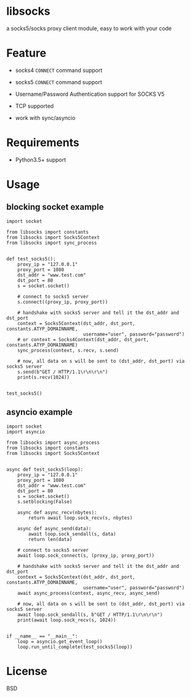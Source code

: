 # libsocks

a socks5/socks proxy client module, easy to work with your code

# Feature

* socks4 `CONNECT` command support

* socks5 `CONNECT` command support

* Username/Password Authentication support for SOCKS V5

* TCP supported

* work with sync/asyncio

# Requirements

* Python3.5+ support

# Usage

## blocking socket example

```
import socket

from libsocks import constants
from libsocks import Socks5Context
from libsocks import sync_process


def test_socks5():
    proxy_ip = "127.0.0.1"
    proxy_port = 1080
    dst_addr = "www.test.com"
    dst_port = 80
    s = socket.socket()

    # connect to socks5 server
    s.connect((proxy_ip, proxy_port))

    # handshake with socks5 server and tell it the dst_addr and dst_port
    context = Socks5Context(dst_addr, dst_port, constants.ATYP_DOMAINNAME,
                            username="user", password="password")
    # or context = Socks4Context(dst_addr, dst_port, constants.ATYP_DOMAINNAME)
    sync_process(context, s.recv, s.send)

    # now, all data on s will be sent to (dst_addr, dst_port) via socks5 server
    s.send(b"GET / HTTP/1.1\r\n\r\n")
    print(s.recv(1024))


test_socks5()
```

## asyncio example

```
import socket
import asyncio

from libsocks import async_process
from libsocks import constants
from libsocks import Socks5Context


async def test_socks5(loop):
    proxy_ip = "127.0.0.1"
    proxy_port = 1080
    dst_addr = "www.test.com"
    dst_port = 80
    s = socket.socket()
    s.setblocking(False)

    async def async_recv(nbytes):
        return await loop.sock_recv(s, nbytes)

    async def async_send(data):
        await loop.sock_sendall(s, data)
        return len(data)

    # connect to socks5 server
    await loop.sock_connect(s, (proxy_ip, proxy_port))

    # handshake with socks5 server and tell it the dst_addr and dst_port
    context = Socks5Context(dst_addr, dst_port, constants.ATYP_DOMAINNAME,
                            username="user", password="password")
    await async_process(context, async_recv, async_send)

    # now, all data on s will be sent to (dst_addr, dst_port) via socks5 server
    await loop.sock_sendall(s, b"GET / HTTP/1.1\r\n\r\n")
    print(await loop.sock_recv(s, 1024))


if __name__ == "__main__":
    loop = asyncio.get_event_loop()
    loop.run_until_complete(test_socks5(loop))
```

# License

BSD